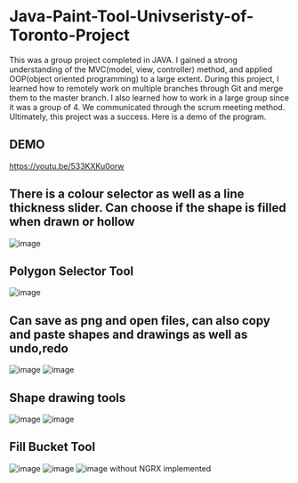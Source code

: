 # Java-Paint-Tool-Univseristy-of-Toronto-Project
This was a group project completed in JAVA. I gained a strong understanding of the MVC(model, view, controller) method, and applied OOP(object oriented programming) to a large extent. During this project, I learned how to remotely work on multiple branches through Git and merge them to the master branch. I also learned how to work in a large group since it was a group of 4. We communicated through the scrum meeting method. Ultimately, this project was a success. Here is a demo of the program.
## DEMO ##
https://youtu.be/533KXKu0orw
## There is a colour selector as well as a line thickness slider. Can choose if the shape is filled when drawn or hollow
![image](https://user-images.githubusercontent.com/40246928/191343351-46fdbe3e-b822-4147-a9c1-f2757033353e.png)
## Polygon Selector Tool ##
![image](https://user-images.githubusercontent.com/40246928/191342805-3ca2011d-11d0-4dd0-8c0d-eeb0bb064273.png)
## Can save as png and open files, can also copy and paste shapes and drawings as well as undo,redo ##
![image](https://user-images.githubusercontent.com/40246928/191342833-c93fd97e-daf5-4c43-a370-077ecbee2877.png)
![image](https://user-images.githubusercontent.com/40246928/191342851-bab3e457-8d5b-4044-9188-10a56addef19.png)
## Shape drawing tools ##
![image](https://user-images.githubusercontent.com/40246928/191342892-b935242e-1823-45b3-8973-68c5f7f395ad.png)
![image](https://user-images.githubusercontent.com/40246928/191342962-8adef099-a1b0-4442-87a2-196854ebf6b0.png)
## Fill Bucket Tool ##
![image](https://user-images.githubusercontent.com/40246928/191343020-8d7a7668-86da-4f49-94f5-9bfa0d7fff7d.png)
![image](https://user-images.githubusercontent.com/40246928/191343123-a47b2528-856d-4a12-9790-a3d0b09fff7a.png)
![image](https://user-images.githubusercontent.com/40246928/191343342-4ff80c40-4b07-4b24-a1be-932da056af09.png)
without NGRX implemented



